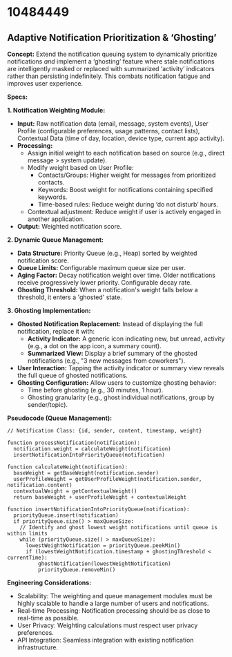 # 10484449

## Adaptive Notification Prioritization & ‘Ghosting’

**Concept:** Extend the notification queuing system to dynamically prioritize notifications *and* implement a ‘ghosting’ feature where stale notifications are intelligently masked or replaced with summarized ‘activity’ indicators rather than persisting indefinitely. This combats notification fatigue and improves user experience.

**Specs:**

**1. Notification Weighting Module:**

*   **Input:** Raw notification data (email, message, system events), User Profile (configurable preferences, usage patterns, contact lists), Contextual Data (time of day, location, device type, current app activity).
*   **Processing:**
    *   Assign initial weight to each notification based on source (e.g., direct message > system update).
    *   Modify weight based on User Profile:
        *   Contacts/Groups: Higher weight for messages from prioritized contacts.
        *   Keywords: Boost weight for notifications containing specified keywords.
        *   Time-based rules: Reduce weight during ‘do not disturb’ hours.
    *   Contextual adjustment: Reduce weight if user is actively engaged in another application.
*   **Output:** Weighted notification score.

**2. Dynamic Queue Management:**

*   **Data Structure:** Priority Queue (e.g., Heap) sorted by weighted notification score.
*   **Queue Limits:** Configurable maximum queue size per user.
*   **Aging Factor:** Decay notification weight over time. Older notifications receive progressively lower priority.  Configurable decay rate.
*   **Ghosting Threshold:**  When a notification's weight falls below a threshold, it enters a 'ghosted' state.

**3. Ghosting Implementation:**

*   **Ghosted Notification Replacement:** Instead of displaying the full notification, replace it with:
    *   **Activity Indicator:** A generic icon indicating new, but unread, activity (e.g., a dot on the app icon, a summary count).
    *   **Summarized View:** Display a brief summary of the ghosted notifications (e.g., "3 new messages from coworkers").
*   **User Interaction:** Tapping the activity indicator or summary view reveals the full queue of ghosted notifications.
*   **Ghosting Configuration:** Allow users to customize ghosting behavior:
    *   Time before ghosting (e.g., 30 minutes, 1 hour).
    *   Ghosting granularity (e.g., ghost individual notifications, group by sender/topic).

**Pseudocode (Queue Management):**

```
// Notification Class: {id, sender, content, timestamp, weight}

function processNotification(notification):
  notification.weight = calculateWeight(notification)
  insertNotificationIntoPriorityQueue(notification)

function calculateWeight(notification):
  baseWeight = getBaseWeight(notification.sender)
  userProfileWeight = getUserProfileWeight(notification.sender, notification.content)
  contextualWeight = getContextualWeight()
  return baseWeight + userProfileWeight + contextualWeight

function insertNotificationIntoPriorityQueue(notification):
  priorityQueue.insert(notification)
  if priorityQueue.size() > maxQueueSize:
    // Identify and ghost lowest weight notifications until queue is within limits
    while (priorityQueue.size() > maxQueueSize):
      lowestWeightNotification = priorityQueue.peekMin()
      if (lowestWeightNotification.timestamp + ghostingThreshold < currentTime):
          ghostNotification(lowestWeightNotification)
          priorityQueue.removeMin()
```

**Engineering Considerations:**

*   Scalability: The weighting and queue management modules must be highly scalable to handle a large number of users and notifications.
*   Real-time Processing:  Notification processing should be as close to real-time as possible.
*   User Privacy:  Weighting calculations must respect user privacy preferences.
*   API Integration: Seamless integration with existing notification infrastructure.